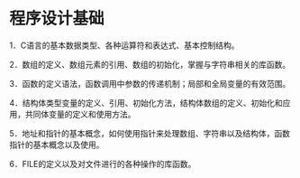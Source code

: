 # 程序设计基础

1．C语言的基本数据类型、各种运算符和表达式、基本控制结构。

2．数组的定义、数组元素的引用、数组的初始化，掌握与字符串相关的库函数。

3．函数的定义语法，函数调用中参数的传递机制；局部和全局变量的有效范围。

4．结构体类型变量的定义、引用、初始化方法，结构体数组的定义、初始化和应用，共同体变量的定义和使用方法。

5．地址和指针的基本概念，如何使用指针来处理数组、字符串以及结构体，函数指针的基本概念以及使用。

6．FILE的定义以及对文件进行的各种操作的库函数。